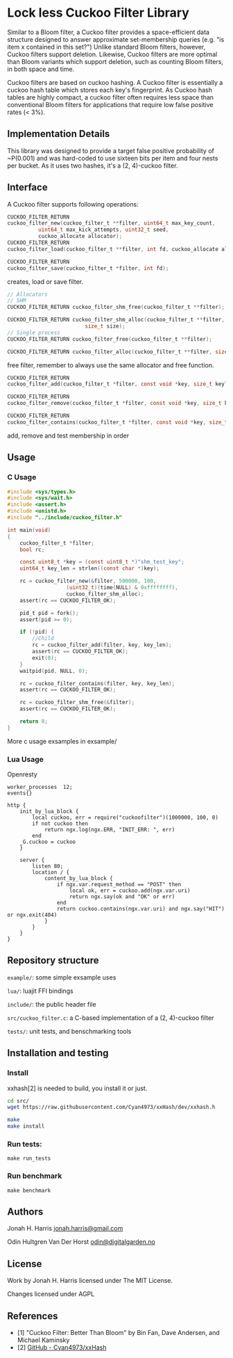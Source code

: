 # Lock less Cuckoo Filter Library

Similar to a Bloom filter, a Cuckoo filter provides a space-efficient data structure designed to answer approximate set-membership queries (e.g. "is item x contained in this set?") Unlike standard Bloom filters, however, Cuckoo filters support deletion. Likewise, Cuckoo filters are more optimal than Bloom variants which support deletion, such as counting Bloom filters, in both space and time.

Cuckoo filters are based on cuckoo hashing. A Cuckoo filter is essentially a cuckoo hash table which stores each key's fingerprint. As Cuckoo hash tables are highly compact, a cuckoo filter often requires less space than conventional Bloom filters for applications that require low false positive rates (< 3%).

## Implementation Details
This library was designed to provide a target false positive probability of ~P(0.001) and was hard-coded to use sixteen bits per item and four nests per bucket. As it uses two hashes, it's a (2, 4)-cuckoo filter.

## Interface
A Cuckoo filter supports following operations:

```c
CUCKOO_FILTER_RETURN
cuckoo_filter_new(cuckoo_filter_t **filter, uint64_t max_key_count,
		  uint64_t max_kick_attempts, uint32_t seed,
		  cuckoo_allocate allocator);
CUCKOO_FILTER_RETURN
cuckoo_filter_load(cuckoo_filter_t **filter, int fd, cuckoo_allocate allocator);

CUCKOO_FILTER_RETURN
cuckoo_filter_save(cuckoo_filter_t *filter, int fd);
```
creates, load or save filter.

```c
// Allocators
// SHM
CUCKOO_FILTER_RETURN cuckoo_filter_shm_free(cuckoo_filter_t **filter);

CUCKOO_FILTER_RETURN cuckoo_filter_shm_alloc(cuckoo_filter_t **filter,
					     size_t size);
// Single process
CUCKOO_FILTER_RETURN cuckoo_filter_free(cuckoo_filter_t **filter);

CUCKOO_FILTER_RETURN cuckoo_filter_alloc(cuckoo_filter_t **filter, size_t size);
```
free filter, remember to always use the same allocator and free function.
```c
CUCKOO_FILTER_RETURN
cuckoo_filter_add(cuckoo_filter_t *filter, const void *key, size_t keylen);

CUCKOO_FILTER_RETURN
cuckoo_filter_remove(cuckoo_filter_t *filter, const void *key, size_t keylen);

CUCKOO_FILTER_RETURN
cuckoo_filter_contains(cuckoo_filter_t *filter, const void *key, size_t keylen);
```
add, remove and test membership in order

## Usage
### C Usage
```c
#include <sys/types.h>
#include <sys/wait.h>
#include <assert.h>
#include <unistd.h>
#include "../include/cuckoo_filter.h"

int main(void)
{
	cuckoo_filter_t *filter;
	bool rc;

	const uint8_t *key = (const uint8_t *)"shm_test_key";
	uint64_t key_len = strlen((const char *)key);

	rc = cuckoo_filter_new(&filter, 500000, 100,
			       (uint32_t)(time(NULL) & 0xffffffff),
			       cuckoo_filter_shm_alloc);
	assert(rc == CUCKOO_FILTER_OK);

	pid_t pid = fork();
	assert(pid >= 0);

	if (!pid) {
		//Child
		rc = cuckoo_filter_add(filter, key, key_len);
		assert(rc == CUCKOO_FILTER_OK);
		exit(0);
	}
	waitpid(pid, NULL, 0);

	rc = cuckoo_filter_contains(filter, key, key_len);
	assert(rc == CUCKOO_FILTER_OK);

	rc = cuckoo_filter_shm_free(&filter);
	assert(rc == CUCKOO_FILTER_OK);

	return 0;
}
```

More c usage exsamples in exsample/

### Lua Usage
Openresty
```nginx
worker_processes  12;
events{}

http {
    init_by_lua_block {
        local cuckoo, err = require("cuckoofilter")(1000000, 100, 0)
        if not cuckoo then
            return ngx.log(ngx.ERR, "INIT_ERR: ", err)
        end
	_G.cuckoo = cuckoo
    }

    server {
        listen 80;
        location / {
            content_by_lua_block {
                if ngx.var.request_method == "POST" then
                    local ok, err = cuckoo.add(ngx.var.uri)
                    return ngx.say(ok and "OK" or err)
                end
                return cuckoo.contains(ngx.var.uri) and ngx.say("HIT") or ngx.exit(404)
            }
        }
    }
}
```




## Repository structure

``example/``: some simple exsample uses

``lua/``: luajit FFI bindings

``include/``: the public header file

``src/cuckoo_filter.c``: a C-based implementation of a (2, 4)-cuckoo filter

``tests/``: unit tests, and benschmarking tools

## Installation and testing
### Install
xxhash[2] is needed to build, you install it or just.
```bash
cd src/
wget https://raw.githubusercontent.com/Cyan4973/xxHash/dev/xxhash.h
```
``` sh
make
make install
```

### Run tests:
```
make run_tests
```
### Run benchmark
```
make benchmark
```
## Authors
Jonah H. Harris <jonah.harris@gmail.com>

Odin Hultgren Van Der Horst <odin@digitalgarden.no>

## License
Work by Jonah H. Harris licensed under The MIT License.

Changes licensed under AGPL

## References
- [1] "Cuckoo Filter: Better Than Bloom" by Bin Fan, Dave Andersen, and Michael Kaminsky
- [2] [GitHub - Cyan4973/xxHash](https://github.com/Cyan4973/xxHash)
